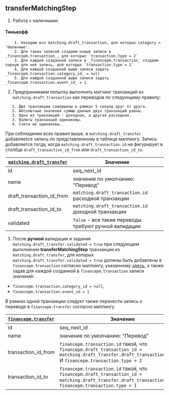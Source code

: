 ## transferMatchingStep

1. Работа с наличными:
#### Тинькофф
```
    1. Находим все matching.draft_transaction, для которых category = 'Наличные'.
    2. Для таких записей создаем новые записи в _financepm.transaction_, для которых `transaction.type = 2`
    3. Для каждой созданной записи в _financepm.transaction_ создаем парную для неё запись, для которых `transaction.type = 1`
    4. Для каждой созданной выше записи задать _financepm.transaction.category_id_ = null
    5. Для каждой созданной выше записи задать _financepm.transaction.event_id_ = 1
```

2. Предпринимаем попытку выполнить матчинг транзакций из `matching.draft_transaction` 
как переводов по следующему правилу:
```
   1. Две транзакции совершены в рамках 5 секунд друг от друга.
   2. Абсолютные значения суммы данных двух транзакций равны.
   3. Одна из транзакций - доходная, а другая расходная.
   3. Валюты транзакций одинаковы.
   4. Счета не одинаковы.
```
При соблюдении всех правил выше, в `matching.draft_transfer` добавляется запись 
по представленному в таблице маппингу. Запись добавляется тогда, когда `matching.draft_transaction.id`
не фигурирует в столбце `draft_transaction_id_from` или `draft_transaction_id_to`.

| <u>`matching.draft_transfer`</u> | Значение                                              |
|----------------------------------|-------------------------------------------------------|
| id                               | seq_next_id                                           |
| name                             | значение по умолчанию: "Перевод"                      |
| draft_transaction_id_from        | `matching.draft_transaction.id` расходной транзакции  |
| draft_transaction_id_to          | `matching.draft_transaction.id` доходной транзакции   |
| validated                        | `false` - все такие переводы требуют ручной валидации |

3. После **ручной** валидации и задания `matching.draft_transfer.validated = true` при следующем
выполнении **transferMatchingStep** транзакции из `matching.draft_transfer`, для которых 
`matching.draft_transfer.validated = true` должны быть добавлены в `financepm.transaction` 
согласно маппингу, указанному [здесь](transaction_matching.md), а также задав для каждой 
созданной в `financepm.transaction` записи значений:
- `financepm.transaction.category_id = null`,
- `financepm.transaction.event_id = 1`

В рамках одной транзакции следует также перенести запись о переводе в `financepm.transfer` согласно маппингу

| <u>`financepm.transfer`</u> | Значение                                                                                                                                                      |
|-----------------------------|---------------------------------------------------------------------------------------------------------------------------------------------------------------|
| id                          | seq_next_id                                                                                                                                                   |
| name                        | значение по умолчанию: "Перевод"                                                                                                                              |
| transaction_id_from         | `financepm.transaction.id` такой, что `financepm.draft_transaction_id = matching.draft_transfer.draft_transaction_id_from` И `financepm.transaction.type = 2` |
| transaction_id_to           | `financepm.transaction.id` такой, что `financepm.draft_transaction_id = matching.draft_transfer.draft_transaction_id_to`   И `financepm.transaction.type = 1` |
